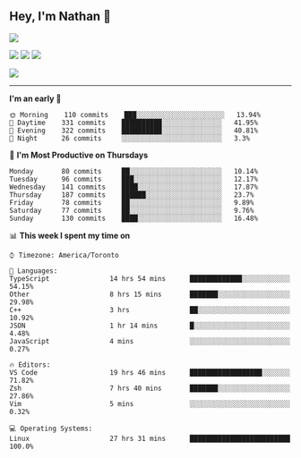 ## Hey, I'm Nathan 👋

![](https://visitor-badge.laobi.icu/badge?page_id=nathan13888.visiter.badge)

[![](https://img.shields.io/badge/OS-Ubuntu-blue?style=flat-square&logo=ubuntu&logoColor=white)](https://en.wikipedia.org/wiki/Linux)
[![](https://img.shields.io/badge/Editor-VSCodeInsiders-blue?style=flat-square&logo=visual-studio-code&logoColor=white)](https://code.visualstudio.com/)
[![](https://img.shields.io/badge/Editor-Neovim-blue?style=flat-square&logo=vim&logoColor=white)](https://github.com/neovim/neovim)

![](https://github-readme-stats.vercel.app/api?username=Nathan13888&show_icons=true&theme=dracula&hide=stars&count_private=true)

---

<!--START_SECTION:waka-->
**I'm an early 🐤** 

```text
🌞 Morning    110 commits    ███░░░░░░░░░░░░░░░░░░░░░░   13.94% 
🌆 Daytime    331 commits    ██████████░░░░░░░░░░░░░░░   41.95% 
🌃 Evening    322 commits    ██████████░░░░░░░░░░░░░░░   40.81% 
🌙 Night      26 commits     ░░░░░░░░░░░░░░░░░░░░░░░░░   3.3%

```
📅 **I'm Most Productive on Thursdays** 

```text
Monday       80 commits     ██░░░░░░░░░░░░░░░░░░░░░░░   10.14% 
Tuesday      96 commits     ███░░░░░░░░░░░░░░░░░░░░░░   12.17% 
Wednesday    141 commits    ████░░░░░░░░░░░░░░░░░░░░░   17.87% 
Thursday     187 commits    ██████░░░░░░░░░░░░░░░░░░░   23.7% 
Friday       78 commits     ██░░░░░░░░░░░░░░░░░░░░░░░   9.89% 
Saturday     77 commits     ██░░░░░░░░░░░░░░░░░░░░░░░   9.76% 
Sunday       130 commits    ████░░░░░░░░░░░░░░░░░░░░░   16.48%

```


📊 **This week I spent my time on** 

```text
⌚︎ Timezone: America/Toronto

💬 Languages: 
TypeScript               14 hrs 54 mins      █████████████░░░░░░░░░░░░   54.15% 
Other                    8 hrs 15 mins       ███████░░░░░░░░░░░░░░░░░░   29.98% 
C++                      3 hrs               ██░░░░░░░░░░░░░░░░░░░░░░░   10.92% 
JSON                     1 hr 14 mins        █░░░░░░░░░░░░░░░░░░░░░░░░   4.48% 
JavaScript               4 mins              ░░░░░░░░░░░░░░░░░░░░░░░░░   0.27%

🔥 Editors: 
VS Code                  19 hrs 46 mins      ██████████████████░░░░░░░   71.82% 
Zsh                      7 hrs 40 mins       ███████░░░░░░░░░░░░░░░░░░   27.86% 
Vim                      5 mins              ░░░░░░░░░░░░░░░░░░░░░░░░░   0.32%

💻 Operating Systems: 
Linux                    27 hrs 31 mins      █████████████████████████   100.0%

```


<!--END_SECTION:waka-->
